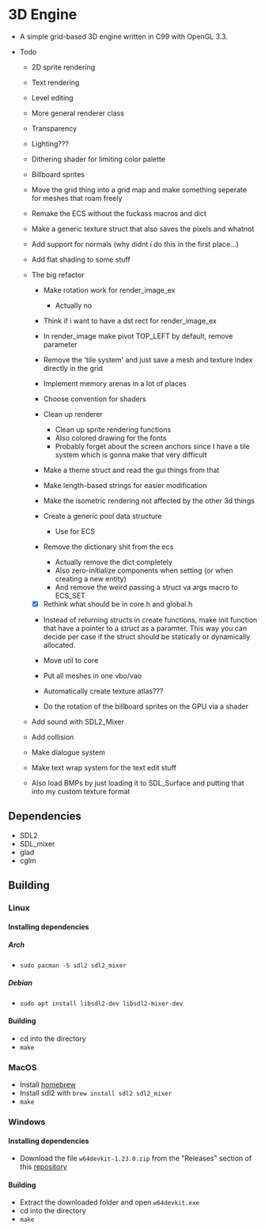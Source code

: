 # 3D Engine

- A simple grid-based 3D engine written in C99 with OpenGL 3.3.

- Todo
    - 2D sprite rendering
    - Text rendering
    - Level editing
    - More general renderer class
    - Transparency
    - Lighting???
    - Dithering shader for limiting color palette
    - Billboard sprites
    - Move the grid thing into a grid map and make something seperate for meshes that roam freely

    - Remake the ECS without the fuckass macros and dict
    - Make a generic texture struct that also saves the pixels and whatnot
    - Add support for normals (why didnt i do this in the first place...)
    - Add flat shading to some stuff

    - The big refactor
        - Make rotation work for render_image_ex
            - Actually no
        - Think if i want to have a dst rect for render_image_ex
        - In render_image make pivot TOP_LEFT by default, remove parameter
        
        - Remove the 'tile system' and just save a mesh and texture index directly in the grid
        - Implement memory arenas in a lot of places
        - Choose convention for shaders
        - Clean up renderer
            - Clean up sprite rendering functions
            - Also colored drawing for the fonts
            - Probably forget about the screen anchors since I have a tile system which is gonna make that very difficult
        - Make a theme struct and read the gui things from that
        - Make length-based strings for easier modification
        - Make the isometric rendering not affected by the other 3d things
        - Create a generic pool data structure
            - Use for ECS
        - Remove the dictionary shit from the ecs
            - Actually remove the dict completely
            - Also zero-initialize components when setting (or when creating a new entity)
            - And remove the weird passing a struct va args macro to ECS_SET
        - [x] Rethink what should be in core.h and global.h
        - Instead of returning structs in create functions, make init function that have a pointer to a struct as a paramter. This way you can decide per case if the struct should be statically or dynamically allocated.

        - Move util to core

        - Put all meshes in one vbo/vao
        - Automatically create texture atlas???

        - Do the rotation of the billboard sprites on the GPU via a shader

    - Add sound with SDL2_Mixer
    - Add collision
    - Make dialogue system
    - Make text wrap system for the text edit stuff
    - Also load BMPs by just loading it to SDL_Surface and putting that into my custom texture format
    

## Dependencies
- SDL2
- SDL_mixer
- glad
- cglm

## Building
### Linux
#### Installing dependencies
##### Arch
- `sudo pacman -S sdl2 sdl2_mixer`

##### Debian
- `sudo apt install libsdl2-dev libsdl2-mixer-dev`

#### Building
- cd into the directory
- `make`

### MacOS
- Install [homebrew](https://brew.sh/)
- Install sdl2 with `brew install sdl2 sdl2_mixer`
- `make`

### Windows
#### Installing dependencies
- Download the file `w64devkit-1.23.0.zip` from the "Releases" section of this [repository](https://github.com/skeeto/w64devkit)

#### Building
- Extract the downloaded folder and open `w64devkit.exe`
- cd into the directory
- `make`
